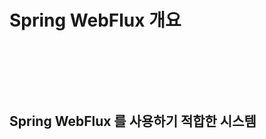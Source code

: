 # Spring WebFlux 개요



<figure><img src="../../.gitbook/assets/스크린샷 2024-03-03 오후 8.38.07.png" alt=""><figcaption></figcaption></figure>



<figure><img src="../../.gitbook/assets/스크린샷 2024-03-03 오후 9.27.31.png" alt=""><figcaption></figcaption></figure>





<figure><img src="../../.gitbook/assets/스크린샷 2024-03-03 오후 9.29.06.png" alt=""><figcaption></figcaption></figure>



## Spring WebFlux 를 사용하기 적합한 시스템



<figure><img src="../../.gitbook/assets/스크린샷 2024-03-03 오후 9.31.10.png" alt=""><figcaption></figcaption></figure>



